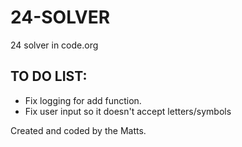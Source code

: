 # 24-SOLVER
24 solver in code.org

## TO DO LIST:
- Fix logging for add function.
- Fix user input so it doesn't accept letters/symbols





Created and coded by the Matts.
